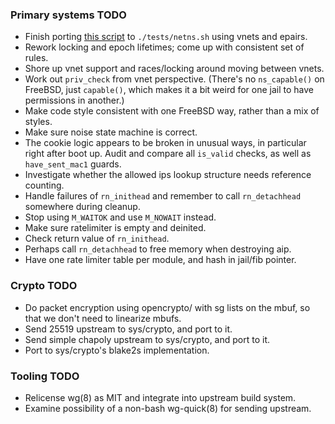 ### Primary systems TODO

- Finish porting [this script](https://git.zx2c4.com/wireguard-linux/tree/tools/testing/selftests/wireguard/netns.sh)
  to `./tests/netns.sh` using vnets and epairs.
- Rework locking and epoch lifetimes; come up with consistent set of rules.
- Shore up vnet support and races/locking around moving between vnets.
- Work out `priv_check` from vnet perspective. (There's no `ns_capable()` on
  FreeBSD, just `capable()`, which makes it a bit weird for one jail to have
  permissions in another.)
- Make code style consistent with one FreeBSD way, rather than a mix of styles.
- Make sure noise state machine is correct.
- The cookie logic appears to be broken in unusual ways, in particular right
  after boot up. Audit and compare all `is_valid` checks, as well as
  `have_sent_mac1` guards.
- Investigate whether the allowed ips lookup structure needs reference
  counting.
- Handle failures of `rn_inithead` and remember to call `rn_detachhead`
  somewhere during cleanup.
- Stop using `M_WAITOK` and use `M_NOWAIT` instead.
- Make sure ratelimiter is empty and deinited.
- Check return value of `rn_inithead`.
- Perhaps call `rn_detachhead` to free memory when destroying aip.
- Have one rate limiter table per module, and hash in jail/fib pointer.

### Crypto TODO

- Do packet encryption using opencrypto/ with sg lists on the mbuf, so that we don't need to linearize mbufs.
- Send 25519 upstream to sys/crypto, and port to it.
- Send simple chapoly upstream to sys/crypto, and port to it.
- Port to sys/crypto's blake2s implementation.

### Tooling TODO

- Relicense wg(8) as MIT and integrate into upstream build system.
- Examine possibility of a non-bash wg-quick(8) for sending upstream.
